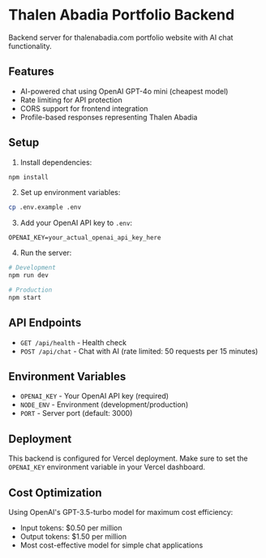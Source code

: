 # Thalen Abadia Portfolio Backend

Backend server for thalenabadia.com portfolio website with AI chat functionality.

## Features

- AI-powered chat using OpenAI GPT-4o mini (cheapest model)
- Rate limiting for API protection
- CORS support for frontend integration
- Profile-based responses representing Thalen Abadia

## Setup

1. Install dependencies:
```bash
npm install
```

2. Set up environment variables:
```bash
cp .env.example .env
```

3. Add your OpenAI API key to `.env`:
```
OPENAI_KEY=your_actual_openai_api_key_here
```

4. Run the server:
```bash
# Development
npm run dev

# Production
npm start
```

## API Endpoints

- `GET /api/health` - Health check
- `POST /api/chat` - Chat with AI (rate limited: 50 requests per 15 minutes)

## Environment Variables

- `OPENAI_KEY` - Your OpenAI API key (required)
- `NODE_ENV` - Environment (development/production)
- `PORT` - Server port (default: 3000)

## Deployment

This backend is configured for Vercel deployment. Make sure to set the `OPENAI_KEY` environment variable in your Vercel dashboard.

## Cost Optimization

Using OpenAI's GPT-3.5-turbo model for maximum cost efficiency:
- Input tokens: $0.50 per million
- Output tokens: $1.50 per million
- Most cost-effective model for simple chat applications